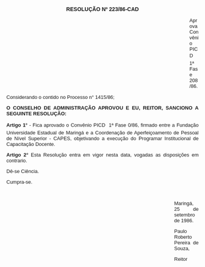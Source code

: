 <BODY>

<B><FONT FACE="Arial"><P ALIGN="CENTER">RESOLU&Ccedil;&Atilde;O Nº 223/86-CAD</P>
</B></FONT><FONT SIZE=2><DIR>
<DIR>
<DIR>
<DIR>
<DIR>
<DIR>
<DIR>
<DIR>
<DIR>
<DIR>
<DIR>
<DIR>

</FONT><FONT FACE="Arial"><P ALIGN="JUSTIFY">Aprova Conv&ecirc;nio PICD  1ª Fase 208/86.</P>
<P ALIGN="JUSTIFY"></P></DIR>
</DIR>
</DIR>
</DIR>
</DIR>
</DIR>
</DIR>
</DIR>
</DIR>
</DIR>
</DIR>
</DIR>

<P ALIGN="JUSTIFY">Considerando o contido no Processo n° 1415/86;</P>
<P ALIGN="JUSTIFY"></P>
<B><P ALIGN="JUSTIFY">O CONSELHO DE ADMINISTRA&Ccedil;&Atilde;O APROVOU E EU, REITOR, SANCIONO A SEGUINTE RESOLU&Ccedil;&Atilde;O:</P>
</B><P ALIGN="JUSTIFY"></P>
<B><P ALIGN="JUSTIFY">Artigo 1°</B> - Fica aprovado o Conv&ecirc;nio PICD  1ª Fase 0/86, firmado entre a Funda&ccedil;&atilde;o Universidade Estadual de Maring&aacute; e a Coordena&ccedil;&atilde;o de Aperfei&ccedil;oamento de Pessoal de N&iacute;vel Superior - CAPES, objetivando a execu&ccedil;&atilde;o do Programar Institucional de Capacita&ccedil;&atilde;o Docente.</P>
<P ALIGN="JUSTIFY"></P>
<B><P ALIGN="JUSTIFY">Artigo 2°</B>  Esta Resolu&ccedil;&atilde;o entra em vigor nesta data, vogadas as disposi&ccedil;&otilde;es em contrario.</P>
<P ALIGN="JUSTIFY"></P>
<P ALIGN="JUSTIFY">D&ecirc;-se Ci&ecirc;ncia.</P>
<P ALIGN="JUSTIFY">Cumpra-se.</P>
<P ALIGN="JUSTIFY"></P>
<P ALIGN="JUSTIFY">&nbsp;</P><DIR>
<DIR>
<DIR>
<DIR>
<DIR>
<DIR>
<DIR>
<DIR>
<DIR>
<DIR>
<DIR>

<P ALIGN="JUSTIFY">Maring&aacute;, 25 de setembro de 1986.</P>
<P ALIGN="JUSTIFY"></P>
<P ALIGN="JUSTIFY">Paulo Roberto Pereira de Souza,</P>
<P ALIGN="JUSTIFY"></P>
<P ALIGN="JUSTIFY">Reitor </P></DIR>
</DIR>
</DIR>
</DIR>
</DIR>
</DIR>
</DIR>
</DIR>
</DIR>
</DIR>
</DIR>
</FONT></BODY>
